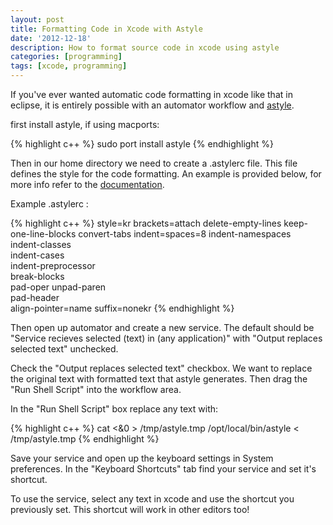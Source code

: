 ```yaml
---
layout: post
title: Formatting Code in Xcode with Astyle
date: '2012-12-18'
description: How to format source code in xcode using astyle
categories: [programming]
tags: [xcode, programming]
---
```



If you've ever wanted automatic code formatting in xcode like that in eclipse, it is entirely possible with an automator workflow and [astyle](http://astyle.sourceforge.net/).

first install astyle, if using macports:

{% highlight c++ %}
sudo port install astyle
{% endhighlight %}

Then in our home directory we need to create a .astylerc file. This file defines the style for the code formatting. An example is provided below, for more info refer to the [documentation](http://astyle.sourceforge.net/astyle.html).

Example .astylerc :

{% highlight c++ %}
style=kr
brackets=attach
delete-empty-lines
keep-one-line-blocks
convert-tabs
indent=spaces=8
indent-namespaces  
indent-classes  
indent-cases  
indent-preprocessor  
break-blocks  
pad-oper
unpad-paren  
pad-header  
align-pointer=name
suffix=nonekr
{% endhighlight %}


Then open up automator and create a new service. The default should be "Service recieves selected (text) in (any application)" with "Output replaces selected text" unchecked.

Check the "Output replaces selected text" checkbox. We want to replace the original text with formatted text that astyle generates.
Then drag the "Run Shell Script" into the workflow area.

In the "Run Shell Script" box replace any text with:

{% highlight c++ %}
cat <&0 > /tmp/astyle.tmp
/opt/local/bin/astyle < /tmp/astyle.tmp
{% endhighlight %}

Save your service and open up the keyboard settings in System preferences. In the "Keyboard Shortcuts" tab find your service and set it's shortcut. 

To use the service, select any text in xcode and use the shortcut you previously set. This shortcut will work in other editors too! 


